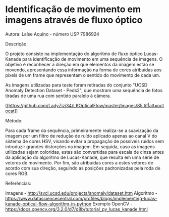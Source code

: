 # Identificação de movimento em imagens através de fluxo óptico

Autora: Laíse Aquino - número USP 7986924

Descrição:

O projeto consiste na implementação do algoritmo de fluxo óptico Lucas-Kanade para identificação de movimento em uma sequência de imagens. O objetivo é reconhecer a direção em que elementos da imagem estão se movendo, apresentando essa informação na forma de cores atribuídas aos pixels de um frame que representam o sentido do movimento de cada um.

As imagens utilizadas para teste foram retiradas do conjunto "UCSD Anomaly Detection Dataset - Peds2", que mostram uma sequência de fotos tiradas de uma rua com sentido paralelo à câmera.

[[https://github.com/LadyZizi34/LKOpticalFlow/master/Images/85.tif|alt=octocat]]

Método:

Para cada frame da sequência, primeiramente realiza-se a suavização da imagem por um filtro de redução de ruído aplicado apenas ao canal V do sistema de cores HSV, visando evitar a propagação de possíveis ruídos sem introduzir grandes distorções na imagem. Em seguida, caso as imagens utilizadas sejam coloridas, estas são convertidas para escala de cinza antes da aplicação do algoritmo de Lucas-Kanade, que resulta em uma série de vetores de movimento. Por fim, são atribuídas cores a estes vetores de acordo com sua direção, seguindo as posições padronizadas pela roda de cores RGB. 

Referências:

Imagens - http://svcl.ucsd.edu/projects/anomaly/dataset.htm
Algoritmo - https://www.datasciencecentral.com/profiles/blogs/implementing-lucas-kanade-optical-flow-algorithm-in-python
Exemplo OpenCV - https://docs.opencv.org/3.2.0/d7/d8b/tutorial_py_lucas_kanade.html